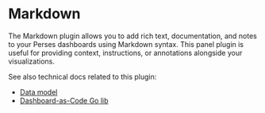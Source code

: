 # Markdown

The Markdown plugin allows you to add rich text, documentation, and notes to your Perses dashboards using Markdown syntax. This panel plugin is useful for providing context, instructions, or annotations alongside your visualizations.

See also technical docs related to this plugin:

- [Data model](./model.md)
- [Dashboard-as-Code Go lib](./go-sdk.md)
